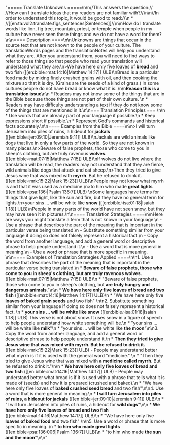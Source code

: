 "===== Translate Unknowns =====\n\n//This answers the question:// //How can I translate ideas that my readers are not familiar with?//\n\n//In order to understand this topic, it would be good to read://\n  * //[[en:ta:vol2:translate:figs_sentences|Sentences]]//\n\nHow do I translate words like lion, fig tree, mountain, priest, or temple when people in my culture have never seen these things and we do not have a word for them?\n\n==== Description ====\n\nUnknowns are things that occur in the source text that are not known to the people of your culture. The translationWords pages and the translationNotes will help you understand what they are. After you understand them, you will need to find ways to refer to those things so that people who read your translation will understand what they are.\n>We have here only five loaves of __bread__ and two fish ([[en:bible:notes:mat:14:16|Matthew 14:17]] ULB)\nBread is a particular food made by mixing finely crushed grains with oil, and then cooking the mixture so that it is dry. (Grains are the seeds of a kind of grass.) In some cultures people do not have bread or know what it is. \n\n**Reason this is a translation issue**\n\n  * Readers may not know some of the things that are in the Bible because those things are not part of their own culture. \n  * Readers may have difficulty understanding a text if they do not know some of the things that are mentioned in it.\n\n=== Translation Principles ===  \n\n  * Use words that are already part of your language if possible.\n  * Keep expressions short if possible.\n  * Represent God's commands and historical facts accurately.\n\n==== Examples from the Bible ====\n\n>I will turn Jerusalem into piles of ruins, a hideout for __jackals__ ([[en:bible:notes:jer:09:10|Jeremiah 9:11]] ULB)\nJackals are wild animals like dogs that live in only a few parts of the world.  So they are not known in many places.\n>Beware of false prophets, those who come to you in sheep's clothing, but are truly ravenous __wolves__. ([[en:bible:notes:mat:07:15|Matthew 7:15]] ULB)\nIf wolves do not live where the translation will be read, the readers may not understand that they are fierce, wild animals like dogs that attack and eat sheep.\n>Then they tried to give Jesus wine that was mixed with __myrrh__. But he refused to drink it. ([[en:bible:notes:mrk:15:22|Mark 15:23]] ULB)\nPeople may not know what myrrh is and that it was used as a medicine.\n>to him who made __great lights__ ([[en:bible:notes:psa:136:|Psalm 136:7]]ULB)  \nSome languages have terms for things that give light, like the sun and fire, but they have no general term for lights.\n>your sins ... will be white like __snow__ ([[en:bible:notes:isa:01:18|Isaiah 1:18]] ULB)\nPeople in many parts of the world have not seen snow, but they may have seen it in pictures.\n\n==== Translation Strategies ====\n\nHere are ways you might translate a term that is not known in your language:\n  - Use a phrase that describes the part of the meaning that is important in the particular verse being translated.\n  - Substitute something similar from your language if doing so does not falsely represent a historical fact.\n  - Copy the word from another language, and add a general word or descriptive phrase to help people understand it.\n  - Use a word that is more general in meaning.\n  - Use a word or phrase that is more specific in meaning. \n\n==== Examples of Translation Strategies Applied ====\n\n1. Use a phrase that describes the part of the meaning that is important in the particular verse being translated.\n  * **Beware of false prophets, those who come to you in sheep's clothing, but are truly __ravenous wolves__.** ([[en:bible:notes:mat:07:15|Matthew 7:15]] ULB)\n    * \"Beware of false prophets, those who come to you in sheep's clothing, but __are truly hungry and dangerous animals__.\"\n\n  * **We have here only five __loaves of bread__ and two fish** ([[en:bible:notes:mat:14:16|Matthew 14:17]] ULB)\n    * \"We have here only five __loaves of baked grain seeds__ and two fish\" \n\n2. Substitute something similar from your language if doing so does not falsely represent a historical fact. \n  * **your sins ... will be white like __snow__** ([[en:bible:notes:isa:01:18|Isaiah 1:18]] ULB) This verse is not about snow. It uses snow in a figure of speech to help people understand how white something will be.\n    * \"your sins ... will be white like __milk__\"\n    * \"your sins ... will be white like __the moon__\"\n\n3. Copy the word from another language, and add a general word or descriptive phrase to help people understand it.\n  * **Then they tried to give Jesus wine that was mixed with __myrrh__. But he refused to drink it.** ([[en:bible:notes:mrk:15:22|Mark 15:23]] ULB) - People may understand better what myrrh is if it is used with the general word \"medicine.\" \n    * \"Then they tried to give Jesus wine that was mixed with __a medicine called myrrh__. But he refused to drink it.\"\n\n  * **We have here only five loaves of __bread__ and two fish** ([[en:bible:notes:mat:14:16|Matthew 14:17]] ULB) - People may understand better what bread is if it is used with a phrase that tells what it is made of (seeds) and how it is prepared (crushed and baked).\n    * \"We have here only five loaves of __baked crushed seed bread__ and two fish\"\n\n4. Use a word that is more general in meaning.\n  * **I will turn Jerusalem into piles of ruins, a hideout for __jackals__** ([[en:bible:notes:jer:09:10|Jeremiah 9:11]] ULB)\n    * \"I will turn Jerusalem into piles of ruins, a hideout for __wild dogs__\"\n\n  * **We have here only five __loaves of bread__ and two fish** ([[en:bible:notes:mat:14:16|Matthew 14:17]] ULB)\n    * \"We have here only five __loaves of baked food__ and two fish\" \n\n5. Use a word or phrase that is more specific in meaning. \n  * **to him who made __great lights__** ([[en:bible:notes:psa:136:006|Psalm 136:7]] ULB)\n    * \"to him who made __the sun and the moon__\"\n\n"
